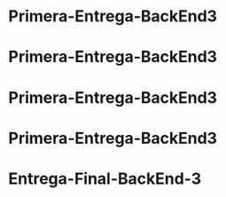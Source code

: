 # Primera-Entrega-BackEnd3
# Primera-Entrega-BackEnd3
# Primera-Entrega-BackEnd3
# Primera-Entrega-BackEnd3
# Entrega-Final-BackEnd-3
